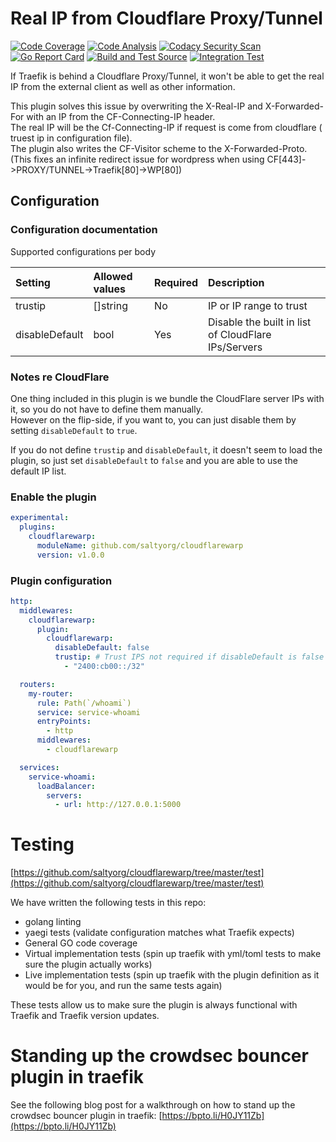 # Real IP from Cloudflare Proxy/Tunnel

[![Code Coverage](https://codecov.io/gh/saltyorg/cloudflarewarp/graph/badge.svg?token=O50I70GOYR)](https://codecov.io/gh/saltyorg/cloudflarewarp)
[![Code Analysis](https://github.com/saltyorg/cloudflarewarp/actions/workflows/codeql-analysis.yml/badge.svg)](https://github.com/saltyorg/cloudflarewarp/actions/workflows/codeql-analysis.yml)
[![Codacy Security Scan](https://github.com/saltyorg/cloudflarewarp/actions/workflows/codacy-analysis.yml/badge.svg)](https://github.com/saltyorg/cloudflarewarp/actions/workflows/codacy-analysis.yml)
[![Go Report Card](https://goreportcard.com/badge/github.com/saltyorg/cloudflarewarp)](https://goreportcard.com/report/github.com/saltyorg/cloudflarewarp)
[![Build and Test Source](https://github.com/saltyorg/cloudflarewarp/actions/workflows/buildAndTest.yml/badge.svg)](https://github.com/saltyorg/cloudflarewarp/actions/workflows/buildAndTest.yml)
[![Integration Test](https://github.com/saltyorg/cloudflarewarp/actions/workflows/prodTest.yml/badge.svg)](https://github.com/saltyorg/cloudflarewarp/actions/workflows/prodTest.yml)

If Traefik is behind a Cloudflare Proxy/Tunnel, it won't be able to get the real IP from the external client as well as other information.

This plugin solves this issue by overwriting the X-Real-IP and X-Forwarded-For with an IP from the CF-Connecting-IP header.  
The real IP will be the Cf-Connecting-IP if request is come from cloudflare ( truest ip in configuration file).  
The plugin also writes the CF-Visitor scheme to the X-Forwarded-Proto. (This fixes an infinite redirect issue for wordpress when using CF[443]->PROXY/TUNNEL->Traefik[80]->WP[80])

## Configuration

### Configuration documentation

Supported configurations per body

| Setting        | Allowed values | Required | Description                                         |
| :------------- | :------------- | :------- | :-------------------------------------------------- |
| trustip        | []string       | No       | IP or IP range to trust                             |
| disableDefault | bool           | Yes      | Disable the built in list of CloudFlare IPs/Servers |

### Notes re CloudFlare

One thing included in this plugin is we bundle the CloudFlare server IPs with it, so you do not have to define them manually.  
However on the flip-side, if you want to, you can just disable them by setting `disableDefault` to `true`.

If you do not define `trustip` and `disableDefault`, it doesn't seem to load the plugin, so just set `disableDefault` to `false` and you are able to use the default IP list.

### Enable the plugin

```yaml
experimental:
  plugins:
    cloudflarewarp:
      moduleName: github.com/saltyorg/cloudflarewarp
      version: v1.0.0
```

### Plugin configuration

```yaml
http:
  middlewares:
    cloudflarewarp:
      plugin:
        cloudflarewarp:
          disableDefault: false
          trustip: # Trust IPS not required if disableDefault is false - we will allocate Cloud Flare IPs automatically
            - "2400:cb00::/32"

  routers:
    my-router:
      rule: Path(`/whoami`)
      service: service-whoami
      entryPoints:
        - http
      middlewares:
        - cloudflarewarp

  services:
    service-whoami:
      loadBalancer:
        servers:
          - url: http://127.0.0.1:5000
```

# Testing

[https://github.com/saltyorg/cloudflarewarp/tree/master/test](https://github.com/saltyorg/cloudflarewarp/tree/master/test)

We have written the following tests in this repo:

- golang linting
- yaegi tests (validate configuration matches what Traefik expects)
- General GO code coverage
- Virtual implementation tests (spin up traefik with yml/toml tests to make sure the plugin actually works)
- Live implementation tests (spin up traefik with the plugin definition as it would be for you, and run the same tests again)

These tests allow us to make sure the plugin is always functional with Traefik and Traefik version updates.

# Standing up the crowdsec bouncer plugin in traefik

See the following blog post for a walkthrough on how to stand up the crowdsec bouncer plugin in traefik: [https://bpto.li/H0JY11Zb](https://bpto.li/H0JY11Zb)
